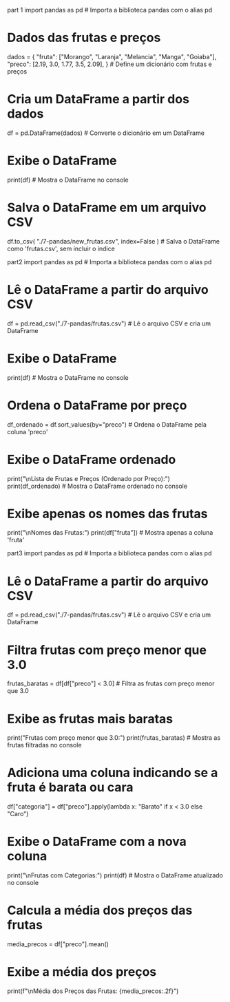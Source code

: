 part 1
import pandas as pd  # Importa a biblioteca pandas com o alias pd

# Dados das frutas e preços
dados = {
    "fruta": ["Morango", "Laranja", "Melancia", "Manga", "Goiaba"],
    "preco": [2.19, 3.0, 1.77, 3.5, 2.09],
}  # Define um dicionário com frutas e preços

# Cria um DataFrame a partir dos dados
df = pd.DataFrame(dados)  # Converte o dicionário em um DataFrame

# Exibe o DataFrame
print(df)  # Mostra o DataFrame no console

# Salva o DataFrame em um arquivo CSV
df.to_csv(
    "./7-pandas/new_frutas.csv", index=False
)  # Salva o DataFrame como 'frutas.csv', sem incluir o índice


part2
import pandas as pd  # Importa a biblioteca pandas com o alias pd

# Lê o DataFrame a partir do arquivo CSV
df = pd.read_csv("./7-pandas/frutas.csv")  # Lê o arquivo CSV e cria um DataFrame

# Exibe o DataFrame
print(df)  # Mostra o DataFrame no console

# Ordena o DataFrame por preço
df_ordenado = df.sort_values(by="preco")  # Ordena o DataFrame pela coluna 'preco'

# Exibe o DataFrame ordenado
print("\nLista de Frutas e Preços (Ordenado por Preço):")
print(df_ordenado)  # Mostra o DataFrame ordenado no console

# Exibe apenas os nomes das frutas
print("\nNomes das Frutas:")
print(df["fruta"])  # Mostra apenas a coluna 'fruta'


part3
import pandas as pd  # Importa a biblioteca pandas com o alias pd

# Lê o DataFrame a partir do arquivo CSV
df = pd.read_csv("./7-pandas/frutas.csv")  # Lê o arquivo CSV e cria um DataFrame

# Filtra frutas com preço menor que 3.0
frutas_baratas = df[df["preco"] < 3.0]  # Filtra as frutas com preço menor que 3.0

# Exibe as frutas mais baratas
print("Frutas com preço menor que 3.0:")
print(frutas_baratas)  # Mostra as frutas filtradas no console

# Adiciona uma coluna indicando se a fruta é barata ou cara
df["categoria"] = df["preco"].apply(lambda x: "Barato" if x < 3.0 else "Caro")

# Exibe o DataFrame com a nova coluna
print("\nFrutas com Categorias:")
print(df)  # Mostra o DataFrame atualizado no console

# Calcula a média dos preços das frutas
media_precos = df["preco"].mean()

# Exibe a média dos preços
print(f"\nMédia dos Preços das Frutas: {media_precos:.2f}")
